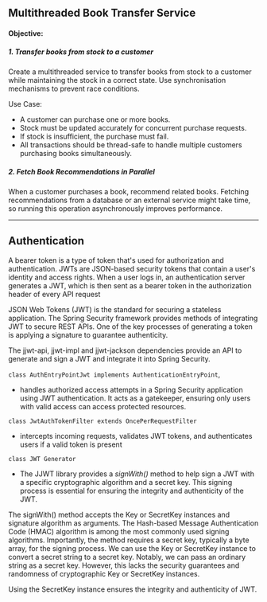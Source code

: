 

## Multithreaded Book Transfer Service

#### Objective:

##### 1. Transfer books from stock to a customer
   Create a multithreaded service to transfer books from stock to a customer while maintaining the stock in a correct
   state.
   Use synchronisation mechanisms to prevent race conditions.

Use Case:

- A customer can purchase one or more books.
- Stock must be updated accurately for concurrent purchase requests.
- If stock is insufficient, the purchase must fail.
- All transactions should be thread-safe to handle multiple customers purchasing books simultaneously.

##### 2. Fetch Book Recommendations in Parallel
  When a customer purchases a book, recommend related books. Fetching recommendations from a database
  or an external service might take time, so running this operation asynchronously improves performance.



_______
## Authentication

A bearer token is a type of token that's used for authorization and authentication.
JWTs are JSON-based security tokens that contain a user's identity and access rights.
When a user logs in, an authentication server generates a JWT,
which is then sent as a bearer token in the authorization header of every API request

JSON Web Tokens (JWT) is the standard for securing a stateless application.
The Spring Security framework provides methods of integrating JWT to secure REST APIs.
One of the key processes of generating a token is applying a signature to guarantee authenticity.

The jjwt-api, jjwt-impl and jjwt-jackson dependencies provide an API to generate
and sign a JWT and integrate it into Spring Security.

` class AuthEntryPointJwt implements AuthenticationEntryPoint `,

- handles authorized access attempts in a Spring Security application using JWT authentication.
  It acts as a gatekeeper, ensuring only users with valid access can access protected resources.

`class JwtAuthTokenFilter extends OncePerRequestFilter`

- intercepts incoming requests, validates JWT tokens, and authenticates users if a valid token is present

` class JWT Generator `

- The JJWT library provides a *signWith()* method to help sign a JWT with a specific cryptographic algorithm and a
  secret key.
  This signing process is essential for ensuring the integrity and authenticity of the JWT.

The signWith() method accepts the Key or SecretKey instances and signature algorithm as arguments.
The Hash-based Message Authentication Code (HMAC) algorithm is among the most commonly used signing algorithms.
Importantly, the method requires a secret key, typically a byte array, for the signing process.
We can use the Key or SecretKey instance to convert a secret string to a secret key.
Notably, we can pass an ordinary string as a secret key.
However, this lacks the security guarantees and randomness of cryptographic Key or SecretKey instances.

Using the SecretKey instance ensures the integrity and authenticity of JWT.